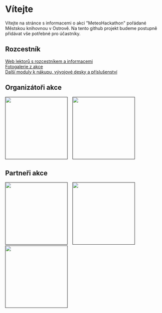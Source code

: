 <h1>Vítejte</h1>
Vítejte na stránce s informacemi o akci "MeteoHackathon" pořádané Městskou knihovnou v Ostrově.
Na tento github projekt budeme postupně přidávat vše potřebné pro účastníky.

<h2>Rozcestník</h2>
<a href="https://a3d.czlan.cz/nase-projekty/meteohackathon-2023/" target="_blank">Web lektorů s rozcestníkem a informacemi</a><br>
<a href="https://mkostrov.cz/index.php?l=cs&p=akce&a=1394-meteohackathon-2023#fotky" target="_blank">Fotogalerie z akce</a><br>
<a href="https://www.laskakit.cz/vyhledavani/?string=l%C3%A1skakit" target="_blank">Další moduly k nákupu, vývojové desky a příslušenství</a><br>

<h2>Organizátoři akce</h2>
<a href=""><img src="https://a3d.czlan.cz/wp-content/uploads/2023/10/Mestska-knihovna-Ostrov-logo.png" width="200px"></a>&nbsp;&nbsp;&nbsp;
<a href=""><img src="https://a3d.czlan.cz/wp-content/uploads/2023/10/czlan-Corel-bolt-1024x312.png" width="200px"></a>&nbsp;&nbsp;&nbsp;
<h2>Partneři akce</h2>
<a href=""><img src="https://a3d.czlan.cz/wp-content/uploads/2023/10/RGB_Meet_and_Code_Logo@4x.png" width="200px"></a>&nbsp;&nbsp;&nbsp;
<a href=""><img src="https://a3d.czlan.cz/wp-content/uploads/2023/10/laskakit_tagline_crop-1-1024x260.png" width="200px"></a>&nbsp;&nbsp;&nbsp;
<a href=""><img src="https://a3d.czlan.cz/wp-content/uploads/2023/10/TMEP-slogan.png" width="200px"></a>
